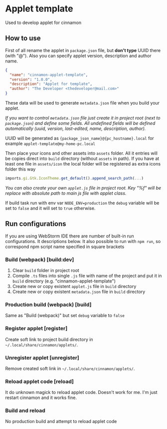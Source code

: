 Applet template
===
Used to develop applet for cinnamon

## How to use

First of all rename the applet in `package.json` file, but **don't type** UUID there (with "@").
Also you can specify applet version, description and author name.

```json
{
  "name": "cinnamon-applet-template",
  "version": "1.0.0",
  "description": "Applet for template",
  "author": "The Developer <thedeveloper@mail.com>"
}
```

These data will be used to generate `metadata.json` file when you build your applet.

_If you want to control `metadata.json` file just create it in project root (next to `package.json`)
and define some fields.  All undefined fields will be defined automatically (uuid, version,
last-edited, name, description, author)._

UUID will be generated as `{package_json_name}@{pc_hostname}.local` for example
`applet-template@my-home-pc.local`

Then place your icons and other assets into `assets` folder. All it entries will be copies direct
into `build` directory (without `assets` in path). If you have at least one file in `assets/icon`
the local folder will be registered as extra icons folder this way

```javascript
imports.gi.Gtk.IconTheme.get_default().append_search_path(...)
```

_You can also create your own `applet.js` file in project root. Key "%f" will be replace with
absolute path to main js file with applet class._

If build task run with env var `NODE_ENV=production` the `debug` variable will be set to `false`
and it will set to `true` otherwise.

## Run configurations
If you are using WebStorm IDE there are number of built-in run configurations. It descriptions
below. It also possible to run with `npm run`, so correspond npm script name specified in
square brackets

### Build (webpack) [build:dev]
1. Clear `build` folder in project root
2. Compile `.ts` files into single `.js` file with name of the project and put it in `build`
directory (e.g. "cinnamon-applet-template")
3. Create new or copy existent `applet.js` file in `build` directory
4. Create new or copy existent `metadata.json` file in `build` directory

### Production build (webpack) [build]
Same as "Build (webpack)" but set `debug` variable to `false`

### Register applet [register]
Create soft link to project build directory in `~/.local/share/cinnamon/applets/`.

### Unregister applet [unregister]
Remove created soft link in `~/.local/share/cinnamon/applets/`.

### Reload applet code [reload]
It do unknown magick to reload applet code. Doesn't work for me. I'm just restart cinnamon and it
works fine.

### Build and reload
No production build and attempt to reload applet code
